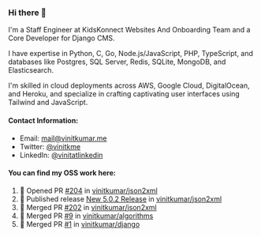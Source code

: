 ### Hi there 👋

I'm a Staff Engineer at KidsKonnect Websites And Onboarding Team and a Core Developer for Django CMS.

I have expertise in Python, C, Go, Node.js/JavaScript, PHP, TypeScript, and databases like Postgres, SQL Server, Redis, SQLite, MongoDB, and Elasticsearch. 

I'm skilled in cloud deployments across AWS, Google Cloud, DigitalOcean, and Heroku, and specialize in crafting captivating user interfaces using Tailwind and JavaScript. 

#### Contact Information:

- Email: <a href="mailto:mail@vinitkumar.me">mail@vinitkumar.me</a>
- Twitter: [@vinitkme](https://twitter.com/vinitkme)
- LinkedIn: [@vinitatlinkedin](https://www.linkedin.com/in/vinitatlinkedin/)  

#### You can find my OSS work here:

<!--START_SECTION:activity-->
1. 💪 Opened PR [#204](https://github.com/vinitkumar/json2xml/pull/204) in [vinitkumar/json2xml](https://github.com/vinitkumar/json2xml)
2. 🚀 Published release [New 5.0.2 Release](https://github.com/vinitkumar/json2xml/releases/tag/v5.0.2) in [vinitkumar/json2xml](https://github.com/vinitkumar/json2xml)
3. 🎉 Merged PR [#202](https://github.com/vinitkumar/json2xml/pull/202) in [vinitkumar/json2xml](https://github.com/vinitkumar/json2xml)
4. 🎉 Merged PR [#9](https://github.com/vinitkumar/algorithms/pull/9) in [vinitkumar/algorithms](https://github.com/vinitkumar/algorithms)
5. 🎉 Merged PR [#1](https://github.com/vinitkumar/django/pull/1) in [vinitkumar/django](https://github.com/vinitkumar/django)
<!--END_SECTION:activity-->
